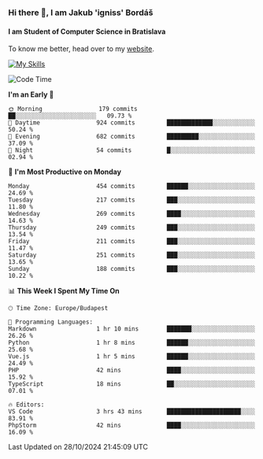 ### Hi there 👋, I am Jakub 'igniss' Bordáš

#### I am Student of Computer Science in Bratislava
To know me better, head over to my [website](https://bordas.sk).

[![My Skills](https://skillicons.dev/icons?i=js,html,css,figma,svelte,java,kotlin,python,postgresql,typescript,nest,nodejs)](https://bordas.sk)


<!--START_SECTION:waka-->
![Code Time](http://img.shields.io/badge/Code%20Time-1%2C554%20hrs%2021%20mins-blue)

**I'm an Early 🐤** 

```text
🌞 Morning                179 commits         ██░░░░░░░░░░░░░░░░░░░░░░░   09.73 % 
🌆 Daytime                924 commits         █████████████░░░░░░░░░░░░   50.24 % 
🌃 Evening                682 commits         █████████░░░░░░░░░░░░░░░░   37.09 % 
🌙 Night                  54 commits          █░░░░░░░░░░░░░░░░░░░░░░░░   02.94 % 
```
📅 **I'm Most Productive on Monday** 

```text
Monday                   454 commits         ██████░░░░░░░░░░░░░░░░░░░   24.69 % 
Tuesday                  217 commits         ███░░░░░░░░░░░░░░░░░░░░░░   11.80 % 
Wednesday                269 commits         ████░░░░░░░░░░░░░░░░░░░░░   14.63 % 
Thursday                 249 commits         ███░░░░░░░░░░░░░░░░░░░░░░   13.54 % 
Friday                   211 commits         ███░░░░░░░░░░░░░░░░░░░░░░   11.47 % 
Saturday                 251 commits         ███░░░░░░░░░░░░░░░░░░░░░░   13.65 % 
Sunday                   188 commits         ███░░░░░░░░░░░░░░░░░░░░░░   10.22 % 
```


📊 **This Week I Spent My Time On** 

```text
🕑︎ Time Zone: Europe/Budapest

💬 Programming Languages: 
Markdown                 1 hr 10 mins        ███████░░░░░░░░░░░░░░░░░░   26.26 % 
Python                   1 hr 8 mins         ██████░░░░░░░░░░░░░░░░░░░   25.68 % 
Vue.js                   1 hr 5 mins         ██████░░░░░░░░░░░░░░░░░░░   24.49 % 
PHP                      42 mins             ████░░░░░░░░░░░░░░░░░░░░░   15.92 % 
TypeScript               18 mins             ██░░░░░░░░░░░░░░░░░░░░░░░   07.01 % 

🔥 Editors: 
VS Code                  3 hrs 43 mins       █████████████████████░░░░   83.91 % 
PhpStorm                 42 mins             ████░░░░░░░░░░░░░░░░░░░░░   16.09 % 
```


 Last Updated on 28/10/2024 21:45:09 UTC
<!--END_SECTION:waka-->
